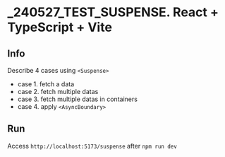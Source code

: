 # _240527_TEST_SUSPENSE. React + TypeScript + Vite

## Info
Describe 4 cases using `<Suspense>`
- case 1. fetch a data
- case 2. fetch multiple datas
- case 3. fetch multiple datas in containers
- case 4. apply `<AsyncBoundary>`

## Run
Access `http://localhost:5173/suspense` after `npm run dev`
